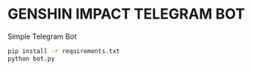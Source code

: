 # GENSHIN IMPACT TELEGRAM BOT   
Simple Telegram Bot


```bash
pip install -r requirements.txt
python bot.py
```